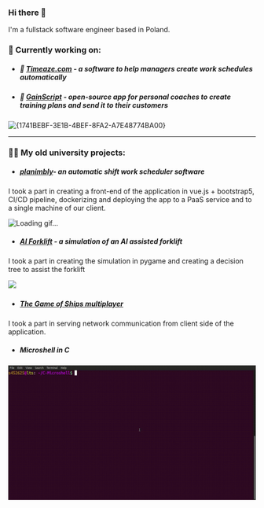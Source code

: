 ### Hi there 👋


I'm a fullstack software engineer based in Poland.



### 🚀 Currently working on:
- ##### 📆 [Timeaze.com](https://timeaze.com) - a software to help managers create work schedules automatically
- ##### 💪 [GainScript](https://github.com/SaluSL/gainscript) - open-source app for personal coaches to create training plans and send it to their customers
<img width="947" alt="{1741BEBF-3E1B-4BEF-8FA2-A7E48774BA00}" src="https://github.com/user-attachments/assets/6e7c8d5c-524f-4e89-935a-16dff3d8b879" />


---

### 👨‍🎓 My old university projects:

- ##### [planimbly](https://github.com/planimbly/planimbly)- an automatic shift work scheduler software 
I took a part in creating a front-end of the application in vue.js + bootstrap5, CI/CD pipeline, dockerizing and deploying the app to a PaaS service and to a single machine of our client. 

![Loading gif...](https://github.com/SaluSL/SaluSL/blob/master/planimbly_schedule.gif)

- ##### [AI Forklift](https://git.wmi.amu.edu.pl/s452625/projektAI) - a simulation of an AI assisted forklift
I took a part in creating the simulation in pygame and creating a decision tree to assist the forklift

![](https://github.com/SaluSL/SaluSL/blob/master/forkliftAI.gif)

- ##### [The Game of Ships multiplayer](https://github.com/kwakie13/SiecioweStatki)
I took a part in serving network communication from client side of the application.

- ##### Microshell in C
![](https://github.com/SaluSL/SaluSL/blob/master/microshell.gif)


<!--
**SaluSL/SaluSL** is a ✨ _special_ ✨ repository because its `README.md` (this file) appears on your GitHub profile.

Here are some ideas to get you started:

- 🔭 I’m currently working on ...
- 🌱 I’m currently learning ...
- 👯 I’m looking to collaborate on ...
- 🤔 I’m looking for help with ...
- 💬 Ask me about ...
- 📫 How to reach me: ...
- 😄 Pronouns: ...
- ⚡ Fun fact: ...
-->
